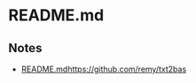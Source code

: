 # README.md

## Notes
- [README.md](https://github.com/remy/txt2bas)https://github.com/remy/txt2bas

